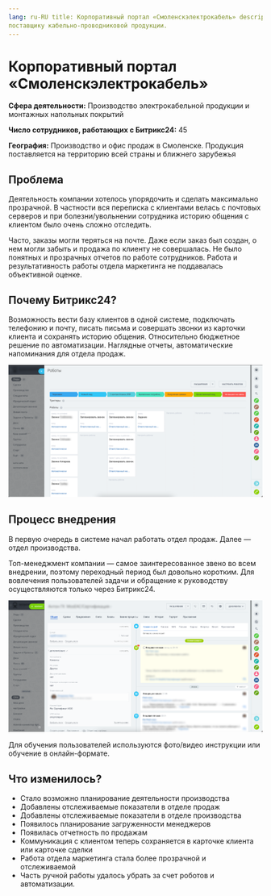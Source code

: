```yaml
---
lang: ru-RU title: Корпоративный портал «Смоленскэлектрокабель» description: Как мы внедряли Битрикс24 изготовителю и
поставщику кабельно-проводниковой продукции.
---
```


# Корпоративный портал «Смоленскэлектрокабель»

**Сфера деятельности:** Производство электрокабельной продукции и монтажных напольных покрытий

**Число сотрудников, работающих с Битрикс24:** 45

**География:** Производство и офис продаж в Смоленске. Продукция поставляется на территорию всей страны и ближнего зарубежья

## Проблема

Деятельность компании хотелось упорядочить и сделать максимально прозрачной. В частности вся переписка с клиентами велась с почтовых серверов и при болезни/увольнении сотрудника историю общения с клиентом было очень сложно отследить.

Часто, заказы могли теряться на почте. Даже если заказ был создан, о нем могли забыть и продажа по клиенту не совершалась. Не было понятных и прозрачных отчетов по работе сотрудников. Работа и результативность работы отдела маркетинга не поддавалась объективной оценке.

## Почему Битрикс24?

Возможность вести базу клиентов в одной системе, подключать телефонию и почту, писать письма и совершать звонки из карточки клиента и сохранять историю общения. Относительно бюджетное решение по автоматизации. Наглядные отчеты, автоматические напоминания для отдела продаж.

![](/images/selcab/1.png)

## Процесс внедрения

В первую очередь в системе начал работать отдел продаж. Далее — отдел производства.

Топ-менеджмент компании — самое заинтересованное звено во всем внедрении, поэтому переходный период был довольно коротким. Для вовлечения пользователей задачи и обращение к руководству осуществляются только через Битрикс24.

![](/images/selcab/2.png)

Для обучения пользователей используются фото/видео инструкции или обучение в онлайн-формате. 

## Что изменилось?

- Стало возможно планирование деятельности производства
- Добавлены отслеживаемые показатели в отделе продаж
- Добавлены отслеживаемые показатели в отделе производства
- Появилось планирование загруженности менеджеров
- Появилась отчетность по продажам
- Коммуникация с клиентом теперь сохраняется в карточке клиента или карточке сделки
- Работа отдела маркетинга стала более прозрачной и отслеживаемой
- Часть ручной работы удалось убрать за счет роботов и автоматизации.